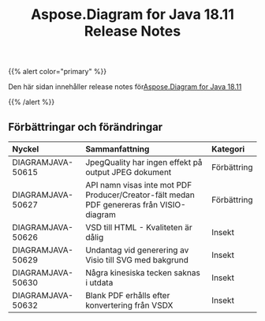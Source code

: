 ﻿---
title: Aspose.Diagram for Java 18.11 Release Notes
type: docs
weight: 20
url: /sv/java/aspose-diagram-for-java-18-11-release-notes/
---
{{% alert color="primary" %}} 

Den här sidan innehåller release notes för[Aspose.Diagram for Java 18.11](https://docs.aspose.com/diagram/java/aspose-diagram-for-java-18-11-release-notes/)

{{% /alert %}} 
## **Förbättringar och förändringar**

|**Nyckel**|**Sammanfattning**|**Kategori**|
|:- |:- |:- |
|DIAGRAMJAVA-50615|JpegQuality har ingen effekt på output JPEG dokument|Förbättring|
|DIAGRAMJAVA-50627|API namn visas inte mot PDF Producer/Creator-fält medan PDF genereras från VISIO-diagram|Förbättring|
|DIAGRAMJAVA-50626|VSD till HTML - Kvaliteten är dålig|Insekt|
|DIAGRAMJAVA-50629|Undantag vid generering av Visio till SVG med bakgrund|Insekt|
|DIAGRAMJAVA-50630|Några kinesiska tecken saknas i utdata|Insekt|
|DIAGRAMJAVA-50632|Blank PDF erhålls efter konvertering från VSDX|Insekt|

